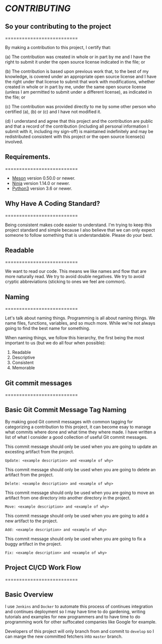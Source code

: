 # ***CONTRIBUTING***

## So your contributing to the project
==========================

By making a contribution to this project, I certify that:

(a) The contribution was created in whole or in part by me and I
    have the right to submit it under the open source license 
    indicated in the file; or

(b) The contribution is based upon previous work that, to the best
    of my knowledge, is covered under an appropriate open source 
    license and I have the right under that license to submit that
    work with modifications, whether created in whole or in part by
    me, under the same open source license (unless I am permitted 
    to submit under a different license), as indicated in the file; or

(c) The contribution was provided directly to me by some other person
     who certified (a), (b) or (c) and I have not modified it.

(d) I understand and agree that this project and the contribution 
    are public and that a record of the contribution (including all 
    personal information I submit with it, including my sign-off) is 
    maintained indefinitely and may be redistributed consistent with 
    this project or the open source license(s) involved.



## Requirements.
==========================

* [Meson](https://github.com/mesonbuild/meson.git) version 0.50.0 or newer.
* [Ninja](https://github.com/ninja-build/ninja.git) version 1.14.0 or newer.
* [Python3](https://www.python.org) version 3.6 or newer.


## Why Have A Coding Standard?
==========================

Being consistent makes code easier to understand. I'm trying to keep this
project standard and simple because I also believe that we can only expect
someone to follow something that is understandable.  Please do your best.


## Readable
==========================

We want to read our code. This means we like names and flow that are more 
naturally read.  We try to avoid double negatives.  We try to avoid cryptic 
abbreviations (sticking to ones we feel are common).


## Naming
==========================

Let's talk about naming things. Programming is all about naming things. We
name files, functions, variables, and so much more. While we're not always 
going to find the best name for something.

When naming things, we follow this hierarchy, the first being the most 
important to us (but we do all four when possible):

1. Readable
2. Descriptive
3. Consistent
4. Memorable


## Git commit messages
==========================

## Basic Git Commit Message Tag Naming

By making good Git commit messages with common tagging for categorizing 
a contribution to this project, it can become esay to manage what commits where 
done and what time they where made.  I have written a list of what I consider a 
good collection of useful Git commit messages.

This commit message should only be used when you are going to update an 
excesting artifact from the project.

```console
Update: <example description> and <example of why>
```

This commit message should only be used when you are going to delete an 
artifact from the project.

```console
Delete: <example description> and <example of why>
```

This commit message should only be used when you are going to move an
artifact from one directory into another directory in the project.

```console
Move: <example description> and <example of why>
```

This commit message should only be used when you are going to add a new
artifact to the project.

```console
Add: <example description> and <example of why>
```

This commit message should only be used when you are going to fix a buggy
artifact in the project.

```console
Fix: <example description> and <example of why>
```


## Project CI/CD Work Flow
==========================

## Basic Overview 

I use ``Jenkins`` and ``Docker`` to automate this process of continues integration
and continues deployment so I may have time to do gardening, writing tutorials and
examples for new programmers and to have time to do programming work for other
suffocated companies like Google for example.

Developers of this project will only branch from and commit to ``develop`` so
I can marge the new committed fetchers into ``master`` branch.
